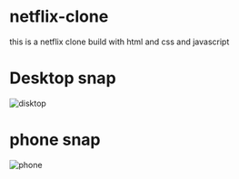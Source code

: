 # netflix-clone
this is a netflix clone build with html and css and javascript
# Desktop snap
![disktop](https://user-images.githubusercontent.com/92633989/185795273-95f727f0-aa33-42f7-ad47-dbeb5b74e692.PNG)
# phone snap
![phone](https://user-images.githubusercontent.com/92633989/185795385-9a6f4eb9-5c13-4a37-b34c-a04fbd0da761.PNG)
